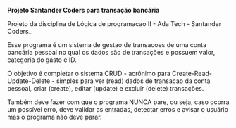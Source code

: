 **Projeto Santander Coders para transação bancária**

Projeto da disciplina de Lógica de programacao II - Ada Tech - Santander Coders_

Esse programa é um sistema de gestao de transacoes de uma conta bancária pessoal
no qual os dados são de transações e possuem valor, categoria do gasto e ID.

O objetivo é completar o sistema CRUD - acrônimo para Create-Read-Update-Delete - simples
para ver (read) dados de transacao da conta pessoal, criar (create), editar (update) e
excluir (delete) transações.

Também deve fazer com que o programa NUNCA pare, ou seja,
caso ocorra um possível erro, deve validar as entradas, detectar erros e avisar o usuário
mas o programa não deve parar.

